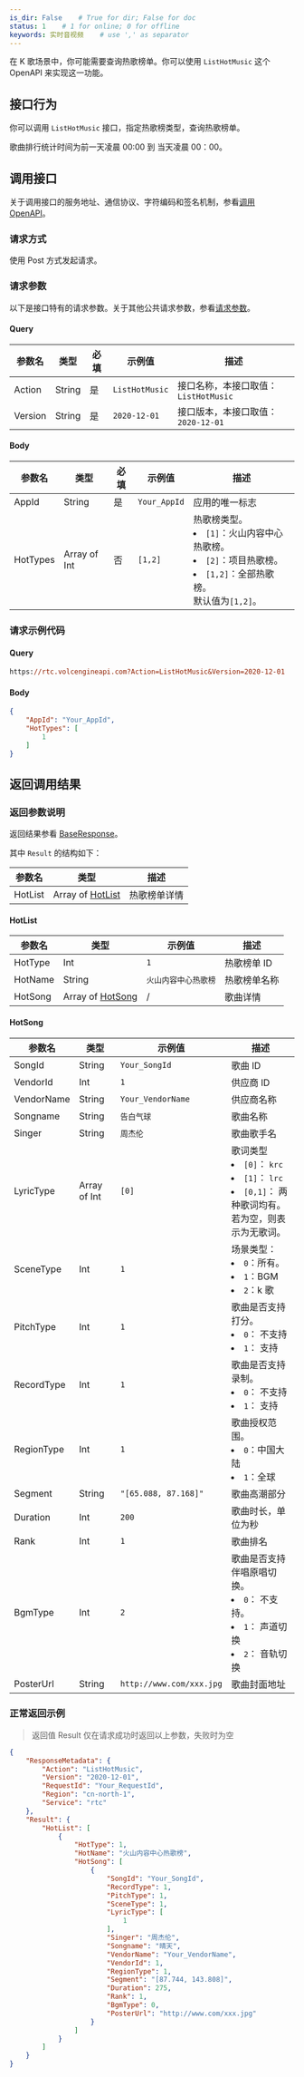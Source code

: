 ```yaml
---
is_dir: False    # True for dir; False for doc
status: 1    # 1 for online; 0 for offline
keywords: 实时音视频    # use ',' as separator
---
```


在 K 歌场景中，你可能需要查询热歌榜单。你可以使用 `ListHotMusic` 这个 OpenAPI 来实现这一功能。

## 接口行为

你可以调用 `ListHotMusic` 接口，指定热歌榜类型，查询热歌榜单。

歌曲排行统计时间为前一天凌晨 00:00 到 当天凌晨 00：00。

## 调用接口

关于调用接口的服务地址、通信协议、字符编码和签名机制，参看[调用 OpenAPI](69828)。

### 请求方式

使用 Post 方式发起请求。

### 请求参数

以下是接口特有的请求参数。关于其他公共请求参数，参看[请求参数](69828.md#requestparameters)。

#### Query

| 参数名 | 类型 | 必填 | 示例值 | 描述 |
| --- | --- | --- | --- | --- |
| Action | String | 是 | `ListHotMusic` | 接口名称，本接口取值：`ListHotMusic` |
| Version | String | 是 | `2020-12-01` | 接口版本，本接口取值：`2020-12-01` |

#### Body

| 参数名 | 类型 | 必填 | 示例值 | 描述 |
| --- | --- | --- | --- | --- |
| AppId | String | 是 | `Your_AppId` | 应用的唯一标志 |
| HotTypes | Array of Int | 否 | `[1,2]` | 热歌榜类型。<li>`[1]`：火山内容中心热歌榜。</li><li>`[2]`：项目热歌榜。</li><li> `[1,2]`：全部热歌榜。</li>默认值为`[1,2]`。 |

### 请求示例代码

#### Query

```postscript
https://rtc.volcengineapi.com?Action=ListHotMusic&Version=2020-12-01
```

#### Body

```json
{
    "AppId": "Your_AppId",
    "HotTypes": [
        1
    ]
}
```
## 返回调用结果

### 返回参数说明

返回结果参看 [BaseResponse](69835.md#baseresponse)。

其中 `Result` 的结构如下：

| 参数名 | 类型 | 描述 |
| --- | --- | --- |
| HotList | Array of [HotList](#hotlist)  |热歌榜单详情|

#### **HotList**<span id="hotlist"></span>

| 参数名 | 类型 | 示例值 | 描述 |
| --- | --- | --- | --- |
| HotType | Int  | `1` | 热歌榜单 ID|
| HotName | String  | `火山内容中心热歌榜` | 热歌榜单名称| |
| HotSong | Array of [HotSong](#hotsong)  |/  | 歌曲详情 |

#### **HotSong**<span id="hotsong"></span>
| 参数名 | 类型 | 示例值 | 描述 |
| --- | --- | --- | --- |
| SongId | String | `Your_SongId` | 歌曲 ID |
| VendorId | Int | `1` | 供应商 ID |
| VendorName | String | `Your_VendorName` | 供应商名称 |
| Songname | String | `告白气球` | 歌曲名称 |
| Singer | String | `周杰伦` | 歌曲歌手名 |
| LyricType | Array of Int | `[0]` | 歌词类型<li>`[0]`： `krc`</li><li>`[1]`： `lrc`</li><li>`[0,1]`： 两种歌词均有。</li>若为空，则表示为无歌词。 |
| SceneType | Int  | `1` | 场景类型：<li>`0`：所有。</li><li> `1`：BGM </li><li>`2`：k 歌</li>|
| PitchType | Int | `1` | 歌曲是否支持打分。<li>`0`： 不支持</li><li>`1`： 支持</li> |
| RecordType | Int | `1 `| 歌曲是否支持录制。<li>`0`： 不支持</li><li>`1`： 支持</li> |
| RegionType | Int  | `1` | 歌曲授权范围。<li>`0`：中国大陆</li><li> `1`：全球|
| Segment | String | `"[65.088, 87.168]"` | 歌曲高潮部分 |
| Duration | Int | `200 `| 歌曲时长，单位为秒 |
| Rank | Int | `1 `| 歌曲排名 |
| BgmType | Int | `2` | 歌曲是否支持伴唱原唱切换。<li>`0`： 不支持。</li><li>`1`： 声道切换</li><li>`2`： 音轨切换 </li>|
| PosterUrl | String | `http://www.com/xxx.jpg` | 歌曲封面地址 |

### **正常返回示例**

> 返回值 Result 仅在请求成功时返回以上参数，失败时为空

```json
{
    "ResponseMetadata": {
        "Action": "ListHotMusic",
        "Version": "2020-12-01",
        "RequestId": "Your_RequestId",
        "Region": "cn-north-1",
        "Service": "rtc"
    },
    "Result": {
        "HotList": [
            {
                "HotType": 1,
                "HotName": "火山内容中心热歌榜",
                "HotSong": [
                    {
                        "SongId": "Your_SongId",
                        "RecordType": 1,
                        "PitchType": 1,
                        "SceneType": 1,
                        "LyricType": [
                            1
                        ],
                        "Singer": "周杰伦",
                        "Songname": "晴天",
                        "VendorName": "Your_VendorName",
                        "VendorId": 1,
                        "RegionType": 1,
                        "Segment": "[87.744, 143.808]",
                        "Duration": 275,
                        "Rank": 1,
                        "BgmType": 0,
                        "PosterUrl": "http://www.com/xxx.jpg"
                    }
                ]
            }
        ]
    }
}
```
